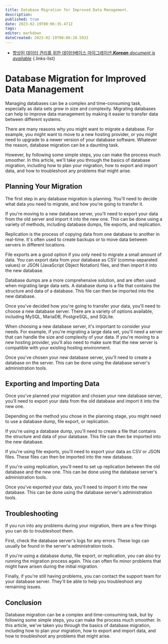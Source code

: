 ```yaml
---
title: Database Migration for Improved Data Management.
description: 
published: true
date: 2023-02-19T00:06:35.471Z
tags: 
editor: markdown
dateCreated: 2023-02-19T00:06:28.593Z
---
```


- [향상된 데이터 관리를 위한 데이터베이스 마이그레이션.***Korean** document is available*](/ko/Knowledge-base/Backend/database-migration-for-improved-data-management-)
{.links-list}


# Database Migration for Improved Data Management

Managing databases can be a complex and time-consuming task, especially as data sets grow in size and complexity. Migrating databases can help to improve data management by making it easier to transfer data between different systems.

There are many reasons why you might want to migrate a database. For example, you might want to move to a new hosting provider, or you might need to upgrade to a newer version of your database software. Whatever the reason, database migration can be a daunting task.

However, by following some simple steps, you can make the process much smoother. In this article, we'll take you through the basics of database migration, including how to plan your migration, how to export and import data, and how to troubleshoot any problems that might arise.

## Planning Your Migration

The first step in any database migration is planning. You'll need to decide what data you need to migrate, and how you're going to transfer it.

If you're moving to a new database server, you'll need to export your data from the old server and import it into the new one. This can be done using a variety of methods, including database dumps, file exports, and replication.

Replication is the process of copying data from one database to another in real-time. It's often used to create backups or to move data between servers in different locations.

File exports are a good option if you only need to migrate a small amount of data. You can export data from your database as CSV (comma-separated values) or JSON (JavaScript Object Notation) files, and then import it into the new database.

Database dumps are a more comprehensive solution, and are often used when migrating large data sets. A database dump is a file that contains the structure and data of a database. This file can then be imported into the new database.

Once you've decided how you're going to transfer your data, you'll need to choose a new database server. There are a variety of options available, including MySQL, MariaDB, PostgreSQL, and SQLite.

When choosing a new database server, it's important to consider your needs. For example, if you're migrating a large data set, you'll need a server that can handle the size and complexity of your data. If you're moving to a new hosting provider, you'll also need to make sure that the new server is compatible with your existing hosting environment.

Once you've chosen your new database server, you'll need to create a database on the server. This can be done using the database server's administration tools.

## Exporting and Importing Data

Once you've planned your migration and chosen your new database server, you'll need to export your data from the old database and import it into the new one.

Depending on the method you chose in the planning stage, you might need to use a database dump, file export, or replication.

If you're using a database dump, you'll need to create a file that contains the structure and data of your database. This file can then be imported into the new database.

If you're using file exports, you'll need to export your data as CSV or JSON files. These files can then be imported into the new database.

If you're using replication, you'll need to set up replication between the old database and the new one. This can be done using the database server's administration tools.

Once you've exported your data, you'll need to import it into the new database. This can be done using the database server's administration tools.

## Troubleshooting

If you run into any problems during your migration, there are a few things you can do to troubleshoot them.

First, check the database server's logs for any errors. These logs can usually be found in the server's administration tools.

If you're using a database dump, file export, or replication, you can also try running the migration process again. This can often fix minor problems that might have arisen during the initial migration.

Finally, if you're still having problems, you can contact the support team for your database server. They'll be able to help you troubleshoot any remaining issues.

## Conclusion

Database migration can be a complex and time-consuming task, but by following some simple steps, you can make the process much smoother. In this article, we've taken you through the basics of database migration, including how to plan your migration, how to export and import data, and how to troubleshoot any problems that might arise.